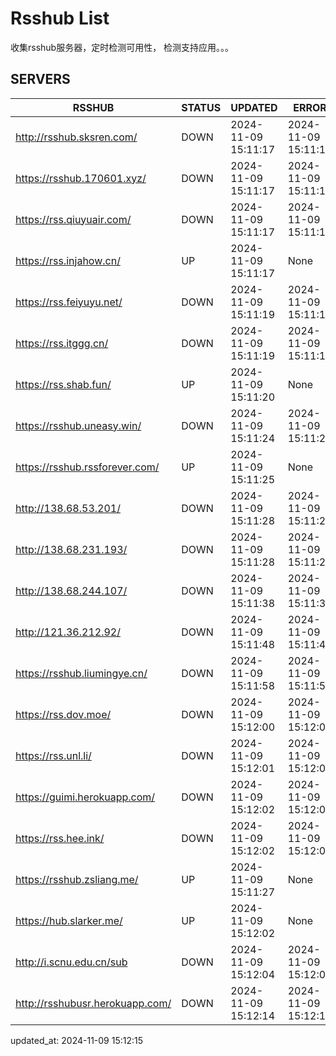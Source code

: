 # Rsshub List

收集rsshub服务器，定时检测可用性， 检测支持应用。。。


## SERVERS

|  RSSHUB   | STATUS  | UPDATED  | ERROR  | TWITTER |  
|  ----  | ----  | ----  | ----  | ---- |  
| http://rsshub.sksren.com/ | DOWN | 2024-11-09 15:11:17 | 2024-11-09 15:11:17 |  
| https://rsshub.170601.xyz/ | DOWN | 2024-11-09 15:11:17 | 2024-11-09 15:11:17 |  
| https://rss.qiuyuair.com/ | DOWN | 2024-11-09 15:11:17 | 2024-11-09 15:11:17 |  
| https://rss.injahow.cn/ | UP | 2024-11-09 15:11:17 | None ||  
| https://rss.feiyuyu.net/ | DOWN | 2024-11-09 15:11:19 | 2024-11-09 15:11:19 |  
| https://rss.itggg.cn/ | DOWN | 2024-11-09 15:11:19 | 2024-11-09 15:11:19 |  
| https://rss.shab.fun/ | UP | 2024-11-09 15:11:20 | None ||  
| https://rsshub.uneasy.win/ | DOWN | 2024-11-09 15:11:24 | 2024-11-09 15:11:24 |  
| https://rsshub.rssforever.com/ | UP | 2024-11-09 15:11:25 | None ||  
| http://138.68.53.201/ | DOWN | 2024-11-09 15:11:28 | 2024-11-09 15:11:28 |  
| http://138.68.231.193/ | DOWN | 2024-11-09 15:11:28 | 2024-11-09 15:11:28 |  
| http://138.68.244.107/ | DOWN | 2024-11-09 15:11:38 | 2024-11-09 15:11:38 |  
| http://121.36.212.92/ | DOWN | 2024-11-09 15:11:48 | 2024-11-09 15:11:48 |  
| https://rsshub.liumingye.cn/ | DOWN | 2024-11-09 15:11:58 | 2024-11-09 15:11:58 |  
| https://rss.dov.moe/ | DOWN | 2024-11-09 15:12:00 | 2024-11-09 15:12:00 |  
| https://rss.unl.li/ | DOWN | 2024-11-09 15:12:01 | 2024-11-09 15:12:01 |  
| https://guimi.herokuapp.com/ | DOWN | 2024-11-09 15:12:02 | 2024-11-09 15:12:02 |  
| https://rss.hee.ink/ | DOWN | 2024-11-09 15:12:02 | 2024-11-09 15:12:02 |  
| https://rsshub.zsliang.me/ | UP | 2024-11-09 15:11:27 | None |OK|  
| https://hub.slarker.me/ | UP | 2024-11-09 15:12:02 | None ||  
| http://i.scnu.edu.cn/sub | DOWN | 2024-11-09 15:12:04 | 2024-11-09 15:12:04 |  
| http://rsshubusr.herokuapp.com/ | DOWN | 2024-11-09 15:12:14 | 2024-11-09 15:12:14 |  
  

updated_at: 2024-11-09 15:12:15  
